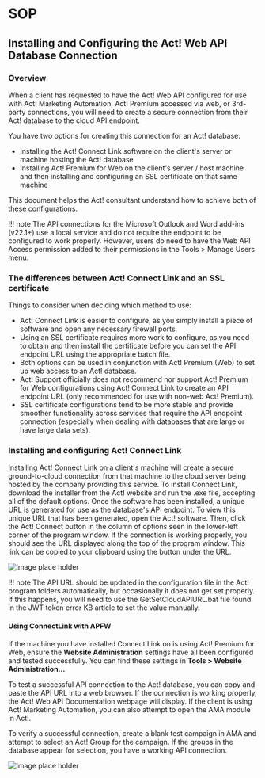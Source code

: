 # SOP

## Installing and Configuring the Act! Web API Database Connection

### Overview
When a client has requested to have the Act! Web API configured for use with Act! Marketing Automation, Act!
Premium accessed via web, or 3rd-party connections, you will need to create a secure connection from their Act! database to the cloud API endpoint.

You have two options for creating this connection for an Act! database:

* Installing the Act! Connect Link software on the client's server or machine hosting the Act! database
* Installing Act! Premium for Web on the client's server / host machine and then installing and configuring an SSL
certificate on that same machine

This document helps the Act! consultant understand how to achieve both of these configurations.

!!! note
        The API connections for the Microsoft Outlook and Word add-ins (v22.1+) use a local service and do not
        require the endpoint to be configured to work properly. However, users do need to have the Web API Access
        permission added to their permissions in the Tools > Manage Users menu.

### The differences between Act! Connect Link and an SSL certificate
Things to consider when deciding which method to use:

* Act! Connect Link is easier to configure, as you simply install a piece of software and open any necessary firewall
ports.
* Using an SSL certificate requires more work to configure, as you need to obtain and then install the certificate
before you can set the API endpoint URL using the appropriate batch file.
* Both options can be used in conjunction with Act! Premium (Web) to set up web access to an Act! database.
* Act! Support officially does not recommend nor support Act! Premium for Web configurations using Act! Connect
Link to create an API endpoint URL (only recommended for use with non-web Act! Premium).
* SSL certificate configurations tend to be more stable and provide smoother functionality across services that
require the API endpoint connection (especially when dealing with databases that are large or have large data sets).

### Installing and configuring Act! Connect Link
Installing Act! Connect Link on a client's machine will create a secure ground-to-cloud connection from that machine
to the cloud server being hosted by the company providing this service.
To install Connect Link, download the installer from the Act! website and run the .exe file, accepting all of the default
options.
Once the software has been installed, a unique URL is generated for use as the database's API endpoint.
To view this unique URL that has been generated, open the Act! software.
Then, click the Act! Connect button in the column of options seen in the lower-left corner of the program window.
If the connection is working properly, you should see the URL displayed along the top of the program window.
This link can be copied to your clipboard using the button under the URL.

![Image place holder]()

!!! note
        The API URL should be updated in the configuration file in the Act! program folders automatically,
        but occasionally it does not get set properly. If this happens, you will need to use the GetSetCloudAPIURL.bat file
        found in the JWT token error KB article to set the value manually.

#### Using ConnectLink with APFW
If the machine you have installed Connect Link on is using Act! Premium for Web, ensure the **Website Administration** settings have all been configured and tested successfully. You can find these settings in **Tools > Website Administration...**

To test a successful API connection to the Act! database, you can copy and paste the API URL into a web browser. If the connection is working properly, the Act! Web API Documentation webpage will display. If the client is using Act! Marketing Automation, you can also attempt to open the AMA module in Act!.

To verify a successful connection, create a blank test campaign in AMA and attempt to select an Act! Group for the campaign. If the groups in the database appear for selection, you have a working API connection.

![Image place holder]()